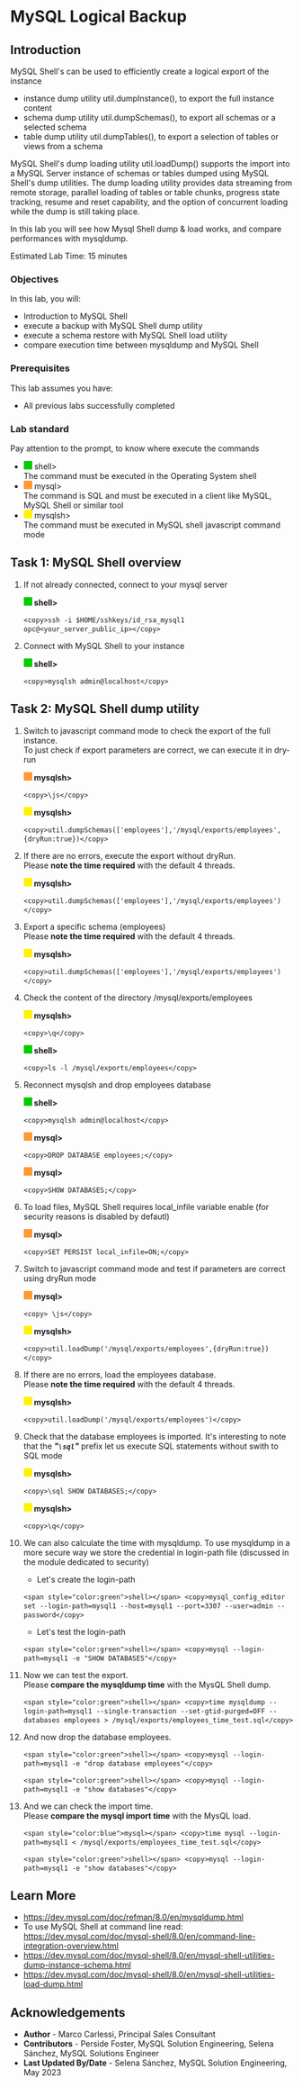 # MySQL Logical Backup

## Introduction
MySQL Shell's can be used to efficiently create a logical export of the instance
- instance dump utility util.dumpInstance(), to export the full instance content
- schema dump utility util.dumpSchemas(), to export all schemas or a selected schema
- table dump utility util.dumpTables(), to export a selection of tables or views from a schema

MySQL Shell's dump loading utility util.loadDump() supports the import into a MySQL Server instance of schemas or tables dumped using MySQL Shell's dump utilities.
The dump loading utility provides data streaming from remote storage, parallel loading of tables or table chunks, progress state tracking, resume and reset capability, and the option of concurrent loading while the dump is still taking place.

In this lab you will see how Mysql Shell dump & load works, and compare performances with mysqldump.

Estimated Lab Time: 15 minutes

### Objectives
In this lab, you will:
* Introduction to MySQL Shell
* execute a backup with MySQL Shell dump utility
* execute a schema restore with MySQL Shell load utility 
* compare execution time between mysqldump and MySQL Shell

### Prerequisites

This lab assumes you have:

- All previous labs successfully completed

### Lab standard

Pay attention to the prompt, to know where execute the commands 
* ![green-dot](./images/green-square.jpg) shell>  
  The command must be executed in the Operating System shell
* ![orange-dot](./images/orange-square.jpg) mysql>  
  The command is SQL and must be executed in a client like MySQL, MySQL Shell or similar tool
* ![yellow-dot](./images/yellow-square.jpg) mysqlsh>  
  The command must be executed in MySQL shell javascript command mode



## Task 1: MySQL Shell overview

1. If not already connected, connect to your mysql server

    **![green-dot](./images/green-square.jpg) shell>**  
    ```
    <copy>ssh -i $HOME/sshkeys/id_rsa_mysql1 opc@<your_server_public_ip></copy>
    ```
   
2. Connect with MySQL Shell to your instance

    **![green-dot](./images/green-square.jpg) shell>**  
    ```
    <copy>mysqlsh admin@localhost</copy>
    ```

## Task 2: MySQL Shell dump utility
1. Switch to javascript command mode to check the export of the full instance.  
    To just check if export parameters are correct, we can execute it in dry-run

    **![orange-dot](./images/orange-square.jpg) mysqlsh>**  
    ```
    <copy>\js</copy>
    ```

    **![yellow-dot](./images/yellow-square.jpg) mysqlsh>**  
    ```
    <copy>util.dumpSchemas(['employees'],'/mysql/exports/employees',{dryRun:true})</copy>
    ```
2. If there are no errors, execute the export without dryRun.  
    Please **note the time required** with the default 4 threads.

    **![yellow-dot](./images/yellow-square.jpg) mysqlsh>**  
    ```
    <copy>util.dumpSchemas(['employees'],'/mysql/exports/employees')</copy>
    ```

3. Export a specific schema (employees)  
    Please **note the time required** with the default 4 threads.

    **![yellow-dot](./images/yellow-square.jpg) mysqlsh>**  
    ```
    <copy>util.dumpSchemas(['employees'],'/mysql/exports/employees')</copy>
    ```

5. Check the content of the directory /mysql/exports/employees

    **![yellow-dot](./images/yellow-square.jpg) mysqlsh>**  
    ```
    <copy>\q</copy>
    ```

    **![green-dot](./images/green-square.jpg) shell>**  
    ```
    <copy>ls -l /mysql/exports/employees</copy>
    ```

5. Reconnect mysqlsh and drop employees database

    **![green-dot](./images/green-square.jpg) shell>**  
    ```
    <copy>mysqlsh admin@localhost</copy>
    ```

    **![orange-dot](./images/orange-square.jpg) mysql>**  
    ```
    <copy>DROP DATABASE employees;</copy>
    ```

    **![orange-dot](./images/orange-square.jpg) mysql>**  
    ```
    <copy>SHOW DATABASES;</copy>
    ```

6. To load files, MySQL Shell requires local_infile variable enable (for security reasons is disabled by defautl)

    **![orange-dot](./images/orange-square.jpg) mysql>**  
    ```
    <copy>SET PERSIST local_infile=ON;</copy>
    ```

7. Switch to javascript command mode and test if parameters are correct using dryRun mode

    **![orange-dot](./images/orange-square.jpg) mysql>**  
    ```
    <copy> \js</copy>
    ```

    **![yellow-dot](./images/yellow-square.jpg) mysqlsh>**  
    ```
    <copy>util.loadDump('/mysql/exports/employees',{dryRun:true})</copy>
    ```

6. If there are no errors, load the employees database.  
    Please **note the time required** with the default 4 threads.

    **![yellow-dot](./images/yellow-square.jpg) mysqlsh>**  
    ```
    <copy>util.loadDump('/mysql/exports/employees')</copy>
    ```

7. Check that the database employees is imported. It's interesting to note that the ***"<code>\sql</code>"*** prefix let us execute SQL statements without swith to SQL mode

    **![yellow-dot](./images/yellow-square.jpg) mysqlsh>**  
    ```
    <copy>\sql SHOW DATABASES;</copy>
    ```

    **![yellow-dot](./images/yellow-square.jpg) mysqlsh>**  
    ```
    <copy>\q</copy>
    ```

7. We can also calculate the time with mysqldump. To use mysqldump in a more secure way we store the credential in login-path file (discussed in the module dedicated to security)
    * Let's create the login-path
    ```
    <span style="color:green">shell></span> <copy>mysql_config_editor set --login-path=mysql1 --host=mysql1 --port=3307 --user=admin --password</copy>
    ```
    * Let's test the login-path
    ```
    <span style="color:green">shell></span> <copy>mysql --login-path=mysql1 -e "SHOW DATABASES"</copy>
    ```

8. Now we can test the export.  
    Please **compare the mysqldump time** with the MysQL Shell dump.
    ```
    <span style="color:green">shell></span> <copy>time mysqldump --login-path=mysql1 --single-transaction --set-gtid-purged=OFF --databases employees > /mysql/exports/employees_time_test.sql</copy>
    ```

9. And now drop the database employees.  
    ```
    <span style="color:green">shell></span> <copy>mysql --login-path=mysql1 -e "drop database employees"</copy>
    ```
    ```
    <span style="color:green">shell></span> <copy>mysql --login-path=mysql1 -e "show databases"</copy>
    ```

10. And we can check the import time.  
    Please **compare the mysql import time** with the MysQL load.

    ```
    <span style="color:blue">mysql></span> <copy>time mysql --login-path=mysql1 < /mysql/exports/employees_time_test.sql</copy>
    ```
    ```
    <span style="color:green">shell></span> <copy>mysql --login-path=mysql1 -e "show databases"</copy>
    ```



## Learn More
* https://dev.mysql.com/doc/refman/8.0/en/mysqldump.html
* To use MySQL Shell at command line read: https://dev.mysql.com/doc/mysql-shell/8.0/en/command-line-integration-overview.html
* https://dev.mysql.com/doc/mysql-shell/8.0/en/mysql-shell-utilities-dump-instance-schema.html
* https://dev.mysql.com/doc/mysql-shell/8.0/en/mysql-shell-utilities-load-dump.html


## Acknowledgements
* **Author** - Marco Carlessi, Principal Sales Consultant
* **Contributors** -  Perside Foster, MySQL Solution Engineering, Selena Sánchez, MySQL Solutions Engineer
* **Last Updated By/Date** - Selena Sánchez, MySQL Solution Engineering, May 2023
